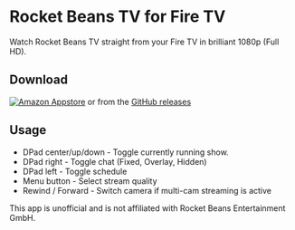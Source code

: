 # Rocket Beans TV for Fire TV

Watch Rocket Beans TV straight from your Fire TV in brilliant 1080p (Full HD).

## Download
[![Amazon Appstore](https://images-na.ssl-images-amazon.com/images/G/01/mobile-apps/devportal2/res/images/amazon-underground-app-us-white.png)][Amazon Appstore]
or from the [GitHub releases][GitHub Releases]

## Usage
 - DPad center/up/down - Toggle currently running show.
 - DPad right - Toggle chat (Fixed, Overlay, Hidden)
 - DPad left - Toggle schedule
 - Menu button - Select stream quality
 - Rewind / Forward - Switch camera if multi-cam streaming is active

This app is unofficial and is not affiliated with Rocket Beans Entertainment GmbH.

[Amazon Appstore]: https://www.amazon.de/dp/B018429HN6
[GitHub Releases]: https://github.com/EZTEQ/rbtv-firetv/releases
